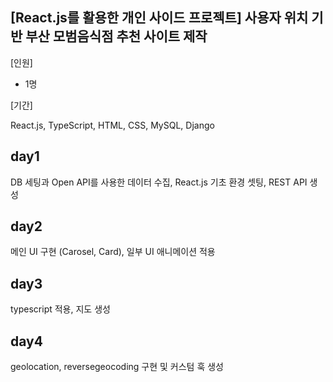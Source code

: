 ## [React.js를 활용한 개인 사이드 프로젝트] 사용자 위치 기반 부산 모범음식점 추천 사이트 제작

[인원]

- 1명

[기간]

React.js, TypeScript, HTML, CSS, MySQL, Django

## day1

DB 세팅과 Open API를 사용한 데이터 수집, React.js 기초 환경 셋팅, REST API 생성

## day2

메인 UI 구현 (Carosel, Card), 일부 UI 애니메이션 적용

## day3

typescript 적용, 지도 생성

## day4

geolocation, reversegeocoding 구현 및 커스텀 훅 생성
